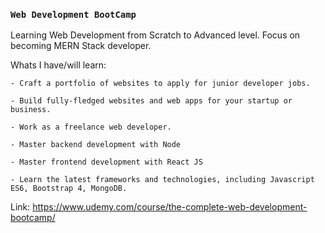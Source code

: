### `Web Development BootCamp`
Learning Web Development from Scratch to Advanced level.
Focus on becoming MERN Stack developer.


Whats I have/will learn:
	
	- Craft a portfolio of websites to apply for junior developer jobs.
	
	- Build fully-fledged websites and web apps for your startup or business.
	
	- Work as a freelance web developer.
	
	- Master backend development with Node
	
	- Master frontend development with React JS 
	
	- Learn the latest frameworks and technologies, including Javascript ES6, Bootstrap 4, MongoDB.
	
Link: https://www.udemy.com/course/the-complete-web-development-bootcamp/

